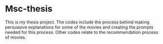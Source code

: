 # Msc-thesis
This is my thesis project. The codes include the process behind making persuasive explanations for some of the movies and creating the prompts needed for this process. Other codes relate to the recommendation process of movies. 
